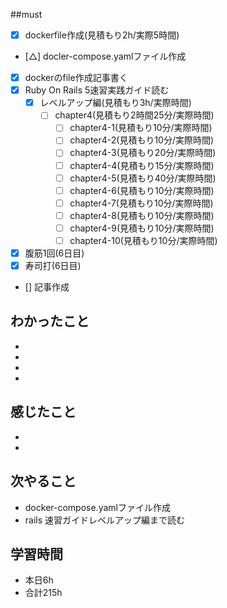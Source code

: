 ##must
- [x] dockerfile作成(見積もり2h/実際5時間)
- [△] docler-compose.yamlファイル作成
- [x] dockerのfile作成記事書く
- [x] Ruby On Rails 5速習実践ガイド読む
   - [x] レベルアップ編(見積もり3h/実際時間)
     - [ ] chapter4(見積もり2時間25分/実際時間)
       - [ ] chapter4-1(見積もり10分/実際時間)
       - [ ] chapter4-2(見積もり10分/実際時間)
       - [ ] chapter4-3(見積もり20分/実際時間)
       - [ ] chapter4-4(見積もり15分/実際時間)
       - [ ] chapter4-5(見積もり40分/実際時間)
       - [ ] chapter4-6(見積もり10分/実際時間)
       - [ ] chapter4-7(見積もり10分/実際時間)
       - [ ] chapter4-8(見積もり10分/実際時間)
       - [ ] chapter4-9(見積もり10分/実際時間)
       - [ ] chapter4-10(見積もり10分/実際時間)
- [x] 腹筋1回(6日目)
- [x] 寿司打(6日目)
- [] 記事作成



## わかったこと
-
-
-
-


## 感じたこと
  - 
  - 
    
## 次やること
  - docker-compose.yamlファイル作成
  - rails 速習ガイドレベルアップ編まで読む
 

## 学習時間
  - 本日6h
  - 合計215h
